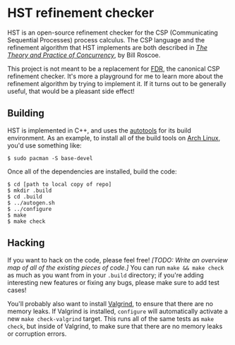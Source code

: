 # HST refinement checker

HST is an open-source refinement checker for the CSP (Communicating Sequential
Processes) process calculus.  The CSP language and the refinement algorithm that
HST implements are both described in [*The Theory and Practice of
Concurrency*](https://www.cs.ox.ac.uk/bill.roscoe/publications/68b.pdf), by Bill
Roscoe.

This project is not meant to be a replacement for [FDR][], the canonical CSP
refinement checker.  It's more a playground for me to learn more about the
refinement algorithm by trying to implement it.  If it turns out to be generally
useful, that would be a pleasant side effect!

[FDR]: http://www.cs.ox.ac.uk/projects/fdr/

## Building

HST is implemented in C++, and uses the [autotools][] for its build environment.
As an example, to install all of the build tools on [Arch Linux][], you'd use
something like:

    $ sudo pacman -S base-devel

[Arch Linux]: https://www.archlinux.org/
[autotools]: https://autotools.io/index.html

Once all of the dependencies are installed, build the code:

    $ cd [path to local copy of repo]
    $ mkdir .build
    $ cd .build
    $ ../autogen.sh
    $ ../configure
    $ make
    $ make check

## Hacking

If you want to hack on the code, please feel free!  *[TODO: Write an overview
map of all of the existing pieces of code.]*  You can run `make && make check`
as much as you want from in your `.build` directory; if you're adding
interesting new features or fixing any bugs, please make sure to add test cases!

You'll probably also want to install [Valgrind][], to ensure that there are no
memory leaks.  If Valgrind is installed, `configure` will automatically activate
a new `make check-valgrind` target.  This runs all of the same tests as `make
check`, but inside of Valgrind, to make sure that there are no memory leaks or
corruption errors.

[Valgrind]: http://valgrind.org/
